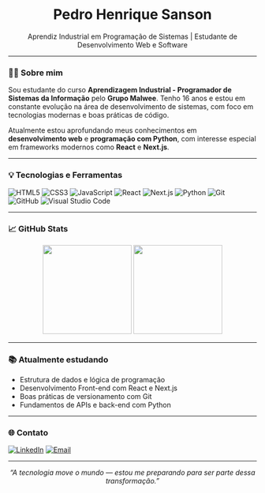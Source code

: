 <h1 align="center">Pedro Henrique Sanson</h1>

<p align="center">
  Aprendiz Industrial em Programação de Sistemas | Estudante de Desenvolvimento Web e Software
</p>

---

### 👨‍💻 Sobre mim

Sou estudante do curso **Aprendizagem Industrial - Programador de Sistemas da Informação** pelo **Grupo Malwee**. Tenho 16 anos e estou em constante evolução na área de desenvolvimento de sistemas, com foco em tecnologias modernas e boas práticas de código.

Atualmente estou aprofundando meus conhecimentos em **desenvolvimento web** e **programação com Python**, com interesse especial em frameworks modernos como **React** e **Next.js**.

---

### 💡 Tecnologias e Ferramentas

![HTML5](https://img.shields.io/badge/HTML5-E34F26?style=for-the-badge&logo=html5&logoColor=white)
![CSS3](https://img.shields.io/badge/CSS3-1572B6?style=for-the-badge&logo=css3&logoColor=white)
![JavaScript](https://img.shields.io/badge/JavaScript-F7DF1E?style=for-the-badge&logo=javascript&logoColor=black)
![React](https://img.shields.io/badge/React-61DAFB?style=for-the-badge&logo=react&logoColor=black)
![Next.js](https://img.shields.io/badge/Next.js-000000?style=for-the-badge&logo=next.js&logoColor=white)
![Python](https://img.shields.io/badge/Python-3776AB?style=for-the-badge&logo=python&logoColor=white)
![Git](https://img.shields.io/badge/Git-F05032?style=for-the-badge&logo=git&logoColor=white)
![GitHub](https://img.shields.io/badge/GitHub-181717?style=for-the-badge&logo=github&logoColor=white)
![Visual Studio Code](https://img.shields.io/badge/VS_Code-007ACC?style=for-the-badge&logo=visual-studio-code&logoColor=white)

---

### 📈 GitHub Stats

<div align="center">
  <img height="180em" src="https://github-readme-stats.vercel.app/api?username=sansonpedro&show_icons=true&theme=github_dark&hide_title=true&hide_border=true"/>
  <img height="180em" src="https://github-readme-stats.vercel.app/api/top-langs/?username=sansonpedro&layout=compact&theme=github_dark&hide_border=true"/>
</div>

---

### 📚 Atualmente estudando

- Estrutura de dados e lógica de programação
- Desenvolvimento Front-end com React e Next.js
- Boas práticas de versionamento com Git
- Fundamentos de APIs e back-end com Python

---

### 🌐 Contato

[![LinkedIn](https://img.shields.io/badge/LinkedIn-0077B5?style=for-the-badge&logo=linkedin&logoColor=white)](https://linkedin.com/in/pedro-henrique-sanson)
[![Email](https://img.shields.io/badge/Email-D14836?style=for-the-badge&logo=gmail&logoColor=white)](mailto:pedrosanson@email.com)

---

<p align="center">
  <i>“A tecnologia move o mundo — estou me preparando para ser parte dessa transformação.”</i>
</p>

